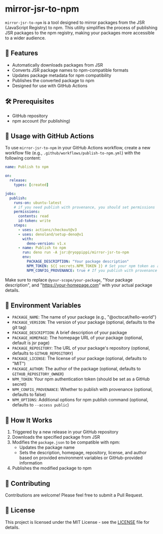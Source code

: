 # mirror-jsr-to-npm

`mirror-jsr-to-npm` is a tool designed to mirror packages from the JSR (JavaScript Registry) to npm. This utility simplifies the process of publishing JSR packages to the npm registry, making your packages more accessible to a wider audience.

## 🌟 Features

- Automatically downloads packages from JSR
- Converts JSR package names to npm-compatible formats
- Updates package metadata for npm compatibility
- Publishes the converted package to npm
- Designed for use with GitHub Actions

## 🛠️ Prerequisites

- GitHub repository
- npm account (for publishing)

## 🚀 Usage with GitHub Actions

To use `mirror-jsr-to-npm` in your GitHub Actions workflow, create a new workflow file (e.g., `.github/workflows/publish-to-npm.yml`) with the following content:

```yaml
name: Publish to npm

on:
  release:
    types: [created]

jobs:
  publish:
    runs-on: ubuntu-latest
    # if you need publish with provenance, you should set permissions
    permissions:
      contents: read
      id-token: write
    steps:
      - uses: actions/checkout@v3
      - uses: denoland/setup-deno@v1
        with:
          deno-version: v1.x
      - name: Publish to npm
        run: deno run -A jsr:@ryoppippi/mirror-jsr-to-npm
        env:
          PACKAGE_DESCRIPTION: "Your package description"
          NPM_TOKEN: ${{ secrets.NPM_TOKEN }} # Set your npm token as a GitHub secret
          NPM_CONFIG_PROVENANCE: true # If you publish with provenance
```

Make sure to replace `@your-scope/your-package`, "Your package description", and "https://your-homepage.com" with your actual package details.

## 🔑 Environment Variables

- `PACKAGE_NAME`: The name of your package (e.g., "@octocat/hello-world")
- `PACKAGE_VERSION`: The version of your package (optional, defaults to the git tag)
- `PACKAGE_DESCRIPTION`: A brief description of your package
- `PACKAGE_HOMEPAGE`: The homepage URL of your package (optional, default is jsr page)
- `PACKAGE_REPOSITORY`: The URL of your package's repository (optional, defaults to `GITHUB_REPOSITORY`)
- `PACKAGE_LICENSE`: The license of your package (optional, defaults to "MIT")
- `PACKAGE_AUTHOR`: The author of the package (optional, defaults to `GITHUB_REPOSITORY_OWNER`)
- `NPM_TOKEN`: Your npm authentication token (should be set as a GitHub secret)
- `NPM_CONFIG_PROVENANCE`: Whether to publish with provenance (optional, defaults to false)
- `NPM_OPTIONS`: Additional options for npm publish command (optional, defaults to `--access public`)

## 🔧 How It Works

1. Triggered by a new release in your GitHub repository
2. Downloads the specified package from JSR
3. Modifies the `package.json` to be compatible with npm:
   - Updates the package name
   - Sets the description, homepage, repository, license, and author based on provided environment variables or GitHub-provided information
4. Publishes the modified package to npm

## 🤝 Contributing

Contributions are welcome! Please feel free to submit a Pull Request.

## 📄 License

This project is licensed under the MIT License - see the [LICENSE](LICENSE) file for details.
